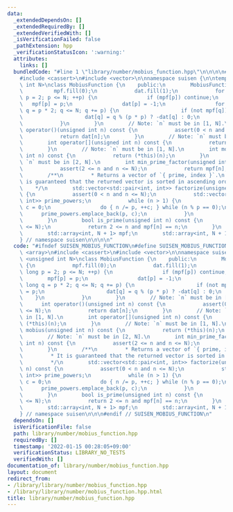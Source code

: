 ```yaml
---
data:
  _extendedDependsOn: []
  _extendedRequiredBy: []
  _extendedVerifiedWith: []
  _isVerificationFailed: false
  _pathExtension: hpp
  _verificationStatusIcon: ':warning:'
  attributes:
    links: []
  bundledCode: "#line 1 \"library/number/mobius_function.hpp\"\n\n\n\n#include <array>\n\
    #include <cassert>\n#include <vector>\n\nnamespace suisen {\n\ntemplate <unsigned\
    \ int N>\nclass MobiusFunction {\n    public:\n        MobiusFunction() {\n  \
    \          mpf.fill(0);\n            dat.fill(1);\n            for (long long\
    \ p = 2; p <= N; ++p) {\n                if (mpf[p]) continue;\n             \
    \   mpf[p] = p;\n                dat[p] = -1;\n                for (long long\
    \ q = p * 2; q <= N; q += p) {\n                    if (not mpf[q]) mpf[q] = p;\n\
    \                    dat[q] = q % (p * p) ? -dat[q] : 0;\n                }\n\
    \            }\n        }\n        // Note: `n` must be in [1, N].\n        int\
    \ operator()(unsigned int n) const {\n            assert(0 < n and n <= N);\n\
    \            return dat[n];\n        }\n        // Note: `n` must be in [1, N].\n\
    \        int operator[](unsigned int n) const {\n            return (*this)(n);\n\
    \        }\n        // Note: `n` must be in [1, N].\n        int mobius(unsigned\
    \ int n) const {\n            return (*this)(n);\n        }\n        // Note:\
    \ `n` must be in [2, N].\n        int min_prime_factor(unsigned int n) const {\n\
    \            assert(2 <= n and n <= N);\n            return mpf[n];\n        }\n\
    \        /**\n         * Returns a vector of `{ prime, index }`.\n         * It\
    \ is guaranteed that the returned vector is sorted in ascending order.\n     \
    \    */\n        std::vector<std::pair<int, int>> factorize(unsigned int n) const\
    \ {\n            assert(0 < n and n <= N);\n            std::vector<std::pair<int,\
    \ int>> prime_powers;\n            while (n > 1) {\n                int p = mpf[n],\
    \ c = 0;\n                do { n /= p, ++c; } while (n % p == 0);\n          \
    \      prime_powers.emplace_back(p, c);\n            }\n            return prime_powers;\n\
    \        }\n        bool is_prime(unsigned int n) const {\n            assert(n\
    \ <= N);\n            return 2 <= n and mpf[n] == n;\n        }\n    private:\n\
    \        std::array<int, N + 1> mpf;\n        std::array<int, N + 1> dat;\n};\n\
    } // namespace suisen\n\n\n\n"
  code: "#ifndef SUISEN_MOBIUS_FUNCTION\n#define SUISEN_MOBIUS_FUNCTION\n\n#include\
    \ <array>\n#include <cassert>\n#include <vector>\n\nnamespace suisen {\n\ntemplate\
    \ <unsigned int N>\nclass MobiusFunction {\n    public:\n        MobiusFunction()\
    \ {\n            mpf.fill(0);\n            dat.fill(1);\n            for (long\
    \ long p = 2; p <= N; ++p) {\n                if (mpf[p]) continue;\n        \
    \        mpf[p] = p;\n                dat[p] = -1;\n                for (long\
    \ long q = p * 2; q <= N; q += p) {\n                    if (not mpf[q]) mpf[q]\
    \ = p;\n                    dat[q] = q % (p * p) ? -dat[q] : 0;\n            \
    \    }\n            }\n        }\n        // Note: `n` must be in [1, N].\n  \
    \      int operator()(unsigned int n) const {\n            assert(0 < n and n\
    \ <= N);\n            return dat[n];\n        }\n        // Note: `n` must be\
    \ in [1, N].\n        int operator[](unsigned int n) const {\n            return\
    \ (*this)(n);\n        }\n        // Note: `n` must be in [1, N].\n        int\
    \ mobius(unsigned int n) const {\n            return (*this)(n);\n        }\n\
    \        // Note: `n` must be in [2, N].\n        int min_prime_factor(unsigned\
    \ int n) const {\n            assert(2 <= n and n <= N);\n            return mpf[n];\n\
    \        }\n        /**\n         * Returns a vector of `{ prime, index }`.\n\
    \         * It is guaranteed that the returned vector is sorted in ascending order.\n\
    \         */\n        std::vector<std::pair<int, int>> factorize(unsigned int\
    \ n) const {\n            assert(0 < n and n <= N);\n            std::vector<std::pair<int,\
    \ int>> prime_powers;\n            while (n > 1) {\n                int p = mpf[n],\
    \ c = 0;\n                do { n /= p, ++c; } while (n % p == 0);\n          \
    \      prime_powers.emplace_back(p, c);\n            }\n            return prime_powers;\n\
    \        }\n        bool is_prime(unsigned int n) const {\n            assert(n\
    \ <= N);\n            return 2 <= n and mpf[n] == n;\n        }\n    private:\n\
    \        std::array<int, N + 1> mpf;\n        std::array<int, N + 1> dat;\n};\n\
    } // namespace suisen\n\n\n#endif // SUISEN_MOBIUS_FUNCTION\n"
  dependsOn: []
  isVerificationFile: false
  path: library/number/mobius_function.hpp
  requiredBy: []
  timestamp: '2022-01-15 00:28:05+09:00'
  verificationStatus: LIBRARY_NO_TESTS
  verifiedWith: []
documentation_of: library/number/mobius_function.hpp
layout: document
redirect_from:
- /library/library/number/mobius_function.hpp
- /library/library/number/mobius_function.hpp.html
title: library/number/mobius_function.hpp
---
```

